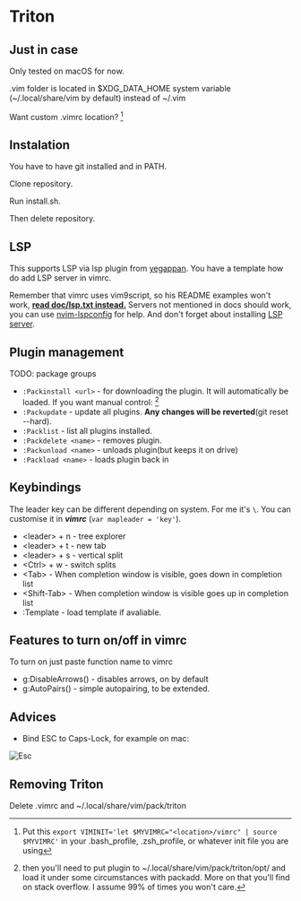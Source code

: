 # Triton

## Just in case

Only tested on macOS for now.

.vim folder is located in $XDG\_DATA\_HOME system variable (~/.local/share/vim by default) instead of ~/.vim

Want custom .vimrc location? [^2]

## Instalation

You have to have git installed and in PATH.

Clone repository.

Run install.sh.

Then delete repository.

## LSP

This supports LSP via lsp plugin from [yegappan](https://github.com/yegappan/lsp). You have a template how do add LSP server in vimrc.

Remember that vimrc uses vim9script, so his README examples won't work, [**read doc/lsp.txt instead.**](https://github.com/yegappan/lsp/blob/main/doc/lsp.txt) Servers not mentioned in docs should work, you can use [nvim-lspconfig](https://github.com/neovim/nvim-lspconfig/blob/master/doc/server_configurations.md) for help. And don't forget about installing [LSP server](https://microsoft.github.io/language-server-protocol/implementors/servers/). 

## Plugin management

TODO: package groups 

* `:Packinstall <url>` - for downloading the plugin. It will automatically be loaded. If you want manual control: [^1]
* `:Packupdate` - update all plugins. **Any changes will be reverted**(git reset --hard).
* `:Packlist` - list all plugins installed.
* `:Packdelete <name>` - removes plugin.
* `:Packunload <name>` - unloads plugin(but keeps it on drive)
* `:Packload <name>` - loads plugin back in

## Keybindings

The leader key can be different depending on system. For me it's `\`. You can customise it in _**vimrc**_ (`var mapleader = 'key'`).

* \<leader> + n - tree explorer
* \<leader> + t - new tab
* \<leader> + s - vertical split
* \<Ctrl> + w - switch splits
* \<Tab> - When completion window is visible, goes down in completion list
* \<Shift-Tab> - When completion window is visible goes up in completion list
* :Template - load template if avaliable.

## Features to turn on/off in vimrc

To turn on just paste function name to vimrc

* g:DisableArrows() - disables arrows, on by default
* g:AutoPairs() - simple autopairing, to be extended.

## Advices

* Bind ESC to Caps-Lock, for example on mac:

![Esc](https://raw.github.com/DesantBucie/DesantBucie/master/easy.nvim/esc.gif)

## Removing Triton

Delete .vimrc and ~/.local/share/vim/pack/triton


[^1]: then you'll need to put plugin to ~/.local/share/vim/pack/triton/opt/<pluginname> and
load it under some circumstances with packadd. More on that you'll find on stack overflow. I assume 99% of times you won't care.

[^2]: Put this `export VIMINIT='let $MYVIMRC="<location>/vimrc" | source $MYVIMRC'` in your .bash\_profile, .zsh\_profile, or whatever init file you are using
